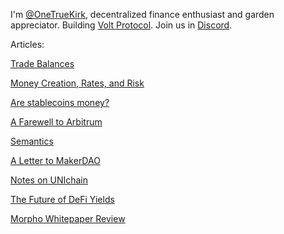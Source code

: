 I'm [@OneTrueKirk](https://twitter.com/OneTrueKirk), decentralized finance enthusiast and garden appreciator.
Building [Volt Protocol](https://www.voltprotocol.io).
Join us in [Discord](https://discord.com/invite/XK8VZyKU97).

Articles:

[Trade Balances](trade.md)

[Money Creation, Rates, and Risk](yield.md)

[Are stablecoins money?](stablecoin.md)

[A Farewell to Arbitrum](arbitrum.md)

[Semantics](semantics.md)

[A Letter to MakerDAO](lettertomaker.md)

[Notes on UNIchain](unichain.md)

[The Future of DeFi Yields](defidirection.md)

[Morpho Whitepaper Review](morpho.md)